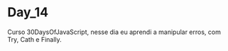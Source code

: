 # Day_14
 Curso 30DaysOfJavaScript, nesse dia eu aprendi a manipular erros, com Try, Cath e Finally.
